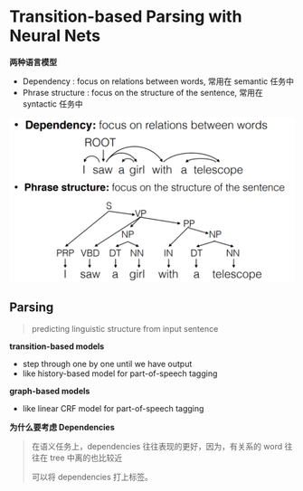 # Transition-based Parsing with Neural Nets



**两种语言模型**

* Dependency : focus on relations between words, 常用在 semantic 任务中
* Phrase structure : focus on the structure of the sentence, 常用在 syntactic 任务中

![](../imgs/linguistic-structures.png)

## Parsing

> predicting linguistic structure from input sentence

**transition-based models**

* step through one by one until we have output
* like history-based model for part-of-speech tagging

**graph-based models**

* like linear CRF model for part-of-speech tagging



**为什么要考虑 Dependencies**

> 在语义任务上，dependencies 往往表现的更好，因为，有关系的 word 往往在 tree 中离的也比较近
>
> 可以将 dependencies 打上标签。
>
> 